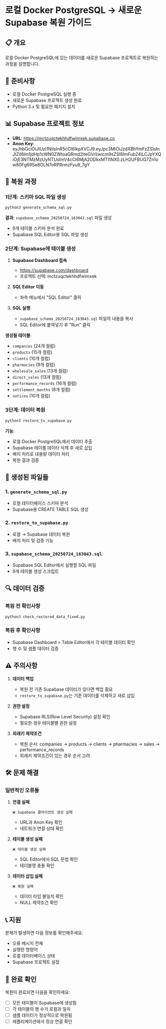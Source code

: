 # 로컬 Docker PostgreSQL → 새로운 Supabase 복원 가이드

## 📋 개요
로컬 Docker PostgreSQL에 있는 데이터를 새로운 Supabase 프로젝트로 복원하는 과정을 설명합니다.

## 🔧 준비사항
- 로컬 Docker PostgreSQL 실행 중
- 새로운 Supabase 프로젝트 생성 완료
- Python 3.x 및 필요한 패키지 설치

## 📊 Supabase 프로젝트 정보
- **URL**: https://mctzuqctekhhdfwimxek.supabase.co
- **Anon Key**: eyJhbGciOiJIUzI1NiIsInR5cCI6IkpXVCJ9.eyJpc3MiOiJzdXBhYmFzZSIsInJlZiI6Im1jdHp1cWN0ZWtoaGRmd2lteGVrIiwicm9sZSI6ImFub24iLCJpYXQiOjE3NTMzMzUyNTUsImV4cCI6MjA2ODkxMTI1NX0.zLH2UFBUG7Zn1ow80Fg69Se8OLN7oRPRrmzFvu9_7gY

## 🚀 복원 과정

### 1단계: 스키마 SQL 파일 생성
```bash
python3 generate_schema_sql.py
```

**결과**: `supabase_schema_20250724_163043.sql` 파일 생성
- 9개 테이블 스키마 분석 완료
- Supabase SQL Editor용 SQL 파일 생성

### 2단계: Supabase에 테이블 생성
1. **Supabase Dashboard 접속**
   - https://supabase.com/dashboard
   - 프로젝트 선택: mctzuqctekhhdfwimxek

2. **SQL Editor 이동**
   - 좌측 메뉴에서 "SQL Editor" 클릭

3. **SQL 실행**
   - `supabase_schema_20250724_163043.sql` 파일의 내용을 복사
   - SQL Editor에 붙여넣기 후 "Run" 클릭

**생성될 테이블**:
- `companies` (24개 컬럼)
- `products` (15개 컬럼)
- `clients` (10개 컬럼)
- `pharmacies` (9개 컬럼)
- `wholesale_sales` (13개 컬럼)
- `direct_sales` (13개 컬럼)
- `performance_records` (16개 컬럼)
- `settlement_months` (8개 컬럼)
- `notices` (10개 컬럼)

### 3단계: 데이터 복원
```bash
python3 restore_to_supabase.py
```

**기능**:
- 로컬 Docker PostgreSQL에서 데이터 추출
- Supabase 테이블 데이터 삭제 후 새로 삽입
- 배치 처리로 대용량 데이터 처리
- 복원 결과 검증

## 📁 생성된 파일들

### 1. `generate_schema_sql.py`
- 로컬 데이터베이스 스키마 분석
- Supabase용 CREATE TABLE SQL 생성

### 2. `restore_to_supabase.py`
- 로컬 → Supabase 데이터 복원
- 배치 처리 및 검증 기능

### 3. `supabase_schema_20250724_163043.sql`
- Supabase SQL Editor에서 실행할 SQL 파일
- 9개 테이블 생성 스크립트

## 🔍 데이터 검증

### 복원 전 확인사항
```bash
python3 check_restored_data_fixed.py
```

### 복원 후 확인사항
- Supabase Dashboard > Table Editor에서 각 테이블 데이터 확인
- 행 수 및 샘플 데이터 검증

## ⚠️ 주의사항

1. **데이터 백업**
   - 복원 전 기존 Supabase 데이터가 있다면 백업 필요
   - `restore_to_supabase.py`는 기존 데이터를 삭제하고 새로 삽입

2. **권한 설정**
   - Supabase RLS(Row Level Security) 설정 확인
   - 필요한 경우 테이블별 권한 설정

3. **외래키 제약조건**
   - 복원 순서: companies → products → clients → pharmacies → sales → performance_records
   - 외래키 제약조건이 있는 경우 순서 고려

## 🛠️ 문제 해결

### 일반적인 오류들

1. **연결 실패**
   ```
   ❌ Supabase 클라이언트 생성 실패
   ```
   - URL과 Anon Key 확인
   - 네트워크 연결 상태 확인

2. **테이블 생성 실패**
   ```
   ❌ 테이블 생성 실패
   ```
   - SQL Editor에서 SQL 문법 확인
   - 테이블명 충돌 확인

3. **데이터 삽입 실패**
   ```
   ❌ 복원 실패
   ```
   - 데이터 타입 불일치 확인
   - NULL 제약조건 확인

## 📞 지원

문제가 발생하면 다음 정보를 확인해주세요:
- 오류 메시지 전체
- 실행한 명령어
- 로컬 데이터베이스 상태
- Supabase 프로젝트 설정

## 🎯 완료 확인

복원이 완료되면 다음을 확인하세요:
- [ ] 모든 테이블이 Supabase에 생성됨
- [ ] 각 테이블의 행 수가 로컬과 일치
- [ ] 샘플 데이터가 정상적으로 복원됨
- [ ] 애플리케이션에서 정상 연결 확인 